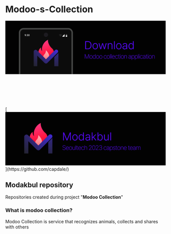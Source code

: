 # Modoo-s-Collection

[<img src="https://raw.githubusercontent.com/capdale/.github/main/profile/imgs/download.png">](https://drive.usercontent.google.com/download?id=1Se8yGDHNnaCtZJp0zr1arc400_b3aLbm&export=download&authuser=0)

</br>
</br>
</br>
</br>
</br>

<div>
[<img src="https://raw.githubusercontent.com/capdale/.github/main/profile/imgs/main.png">](https://github.com/capdale/)
</div>

## Modakbul repository

Repositories created during project "**Modoo Collection**"

### What is modoo collection?

Modoo Collection is service that recognizes animals, collects and shares with others
